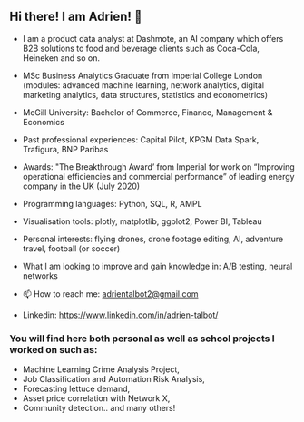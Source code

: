 ## Hi there! I am Adrien! 👋

- I am a product data analyst at Dashmote, an AI company which offers B2B solutions to food and beverage clients such as Coca-Cola, Heineken and so on. 
- MSc Business Analytics Graduate from Imperial College London (modules: advanced machine learning, network analytics, digital marketing analytics, data structures, statistics and econometrics)
- McGill University: Bachelor of Commerce, Finance, Management & Economics
- Past professional experiences: Capital Pilot, KPGM Data Spark, Trafigura, BNP Paribas 
- Awards: "The Breakthrough Award’ from Imperial for work on “Improving operational efficiencies and commercial performance” of leading energy company in the UK (July 2020)
- Programming languages: Python, SQL, R, AMPL
- Visualisation tools: plotly, matplotlib, ggplot2, Power BI, Tableau 
- Personal interests: flying drones, drone footage editing, AI, adventure travel, football (or soccer)
- What I am looking to improve and gain knowledge in: A/B testing, neural networks

- 📫 How to reach me: adrientalbot2@gmail.com
- Linkedin: https://www.linkedin.com/in/adrien-talbot/

### You will find here both personal as well as school projects I worked on such as:

- Machine Learning Crime Analysis Project,
- Job Classification and Automation Risk Analysis,
- Forecasting lettuce demand,
- Asset price correlation with Network X,
- Community detection.. and many others!


